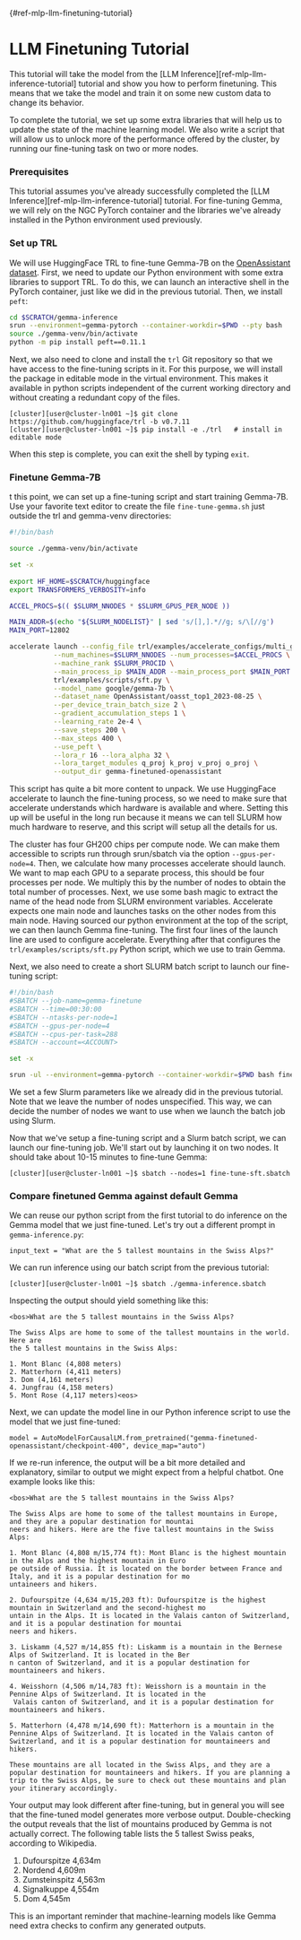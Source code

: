 [](){#ref-mlp-llm-finetuning-tutorial}

# LLM Finetuning Tutorial

This tutorial will take the model from the [LLM Inference][ref-mlp-llm-inference-tutorial] tutorial and show you how to perform finetuning. This means that we take the model and train it on some new custom data to change its behavior.

To complete the tutorial, we set up some extra libraries that will help us to update the state of the machine learning model. We also write a script that will allow us to unlock more of the performance offered by the cluster, by running our fine-tuning task on two or more nodes.

### Prerequisites

This tutorial assumes you've already successfully completed the [LLM Inference][ref-mlp-llm-inference-tutorial] tutorial. For fine-tuning Gemma, we will rely on the NGC PyTorch container and the libraries we've already installed in the Python environment used previously.

### Set up TRL

We will use HuggingFace TRL to fine-tune Gemma-7B on the [OpenAssistant dataset](https://huggingface.co/datasets/OpenAssistant/oasst_top1_2023-08-25). First, we need to update our Python environment with some extra libraries to support TRL. To do this, we can launch an interactive shell in the PyTorch container, just like we did in the previous tutorial. Then, we install `peft`:

```bash
cd $SCRATCH/gemma-inference
srun --environment=gemma-pytorch --container-workdir=$PWD --pty bash
source ./gemma-venv/bin/activate
python -m pip install peft==0.11.1
```

Next, we also need to clone and install the `trl` Git repository so that we have access to the fine-tuning scripts in it. For this purpose, we will install the package in editable mode in the virtual environment. This makes it available in python scripts independent of the current working directory and without creating a redundant copy of the files.

```
[cluster][user@cluster-ln001 ~]$ git clone https://github.com/huggingface/trl -b v0.7.11
[cluster][user@cluster-ln001 ~]$ pip install -e ./trl   # install in editable mode
```

When this step is complete, you can exit the shell by typing `exit`.

### Finetune Gemma-7B

t this point, we can set up a fine-tuning script and start training Gemma-7B. Use your favorite text editor to create the file `fine-tune-gemma.sh` just outside the trl and gemma-venv directories:

```bash title="fine-tune-gemma.sh"
#!/bin/bash

source ./gemma-venv/bin/activate

set -x
 
export HF_HOME=$SCRATCH/huggingface
export TRANSFORMERS_VERBOSITY=info

ACCEL_PROCS=$(( $SLURM_NNODES * $SLURM_GPUS_PER_NODE ))

MAIN_ADDR=$(echo "${SLURM_NODELIST}" | sed 's/[],].*//g; s/\[//g')
MAIN_PORT=12802

accelerate launch --config_file trl/examples/accelerate_configs/multi_gpu.yaml \
           --num_machines=$SLURM_NNODES --num_processes=$ACCEL_PROCS \
           --machine_rank $SLURM_PROCID \
           --main_process_ip $MAIN_ADDR --main_process_port $MAIN_PORT \
           trl/examples/scripts/sft.py \
           --model_name google/gemma-7b \
           --dataset_name OpenAssistant/oasst_top1_2023-08-25 \
           --per_device_train_batch_size 2 \
           --gradient_accumulation_steps 1 \
           --learning_rate 2e-4 \
           --save_steps 200 \
	       --max_steps 400 \
           --use_peft \
           --lora_r 16 --lora_alpha 32 \
           --lora_target_modules q_proj k_proj v_proj o_proj \
           --output_dir gemma-finetuned-openassistant
```

This script has quite a bit more content to unpack. We use HuggingFace accelerate to launch the fine-tuning process, so we need to make sure that accelerate understands which hardware is available and where. Setting this up will be useful in the long run because it means we can tell SLURM how much hardware to reserve, and this script will setup all the details for us.

The cluster has four GH200 chips per compute node. We can make them accessible to scripts run through srun/sbatch via the option `--gpus-per-node=4`. Then, we calculate how many processes accelerate should launch. We want to map each GPU to a separate process, this should be four processes per node. We multiply this by the number of nodes to obtain the total number of processes. Next, we use some bash magic to extract the name of the head node from SLURM environment variables. Accelerate expects one main node and launches tasks on the other nodes from this main node. Having sourced our python environment at the top of the script, we can then launch Gemma fine-tuning. The first four lines of the launch line are used to configure accelerate. Everything after that configures the `trl/examples/scripts/sft.py` Python script, which we use to train Gemma.

Next, we also need to create a short SLURM batch script to launch our fine-tuning script:

```bash title="fine-tune-sft.sbatch"
#!/bin/bash
#SBATCH --job-name=gemma-finetune
#SBATCH --time=00:30:00
#SBATCH --ntasks-per-node=1
#SBATCH --gpus-per-node=4
#SBATCH --cpus-per-task=288
#SBATCH --account=<ACCOUNT>

set -x

srun -ul --environment=gemma-pytorch --container-workdir=$PWD bash fine-tune-gemma.sh
```

We set a few Slurm parameters like we already did in the previous tutorial. Note that we leave the number of nodes unspecified. This way, we can decide the number of nodes we want to use when we launch the batch job using Slurm.

Now that we've setup a fine-tuning script and a Slurm batch script, we can launch our fine-tuning job. We'll start out by launching it on two nodes. It should take about 10-15 minutes to fine-tune Gemma:

```
[cluster][user@cluster-ln001 ~]$ sbatch --nodes=1 fine-tune-sft.sbatch
```

### Compare finetuned Gemma against default Gemma

We can reuse our python script from the first tutorial to do inference on the Gemma model that we just fine-tuned. Let's try out a different prompt in `gemma-inference.py`:

```
input_text = "What are the 5 tallest mountains in the Swiss Alps?"
```

We can run inference using our batch script from the previous tutorial:

```
[cluster][user@cluster-ln001 ~]$ sbatch ./gemma-inference.sbatch
```

Inspecting the output should yield something like this:

```
<bos>What are the 5 tallest mountains in the Swiss Alps?

The Swiss Alps are home to some of the tallest mountains in the world. Here are
the 5 tallest mountains in the Swiss Alps:

1. Mont Blanc (4,808 meters)
2. Matterhorn (4,411 meters)
3. Dom (4,161 meters)
4. Jungfrau (4,158 meters)
5. Mont Rose (4,117 meters)<eos>
```

Next, we can update the model line in our Python inference script to use the model that we just fine-tuned:

```
model = AutoModelForCausalLM.from_pretrained("gemma-finetuned-openassistant/checkpoint-400", device_map="auto")
```

If we re-run inference, the output will be a bit more detailed and explanatory, similar to output we might expect from a helpful chatbot. One example looks like this:

```
<bos>What are the 5 tallest mountains in the Swiss Alps?

The Swiss Alps are home to some of the tallest mountains in Europe, and they are a popular destination for mountai
neers and hikers. Here are the five tallest mountains in the Swiss Alps:

1. Mont Blanc (4,808 m/15,774 ft): Mont Blanc is the highest mountain in the Alps and the highest mountain in Euro
pe outside of Russia. It is located on the border between France and Italy, and it is a popular destination for mo
untaineers and hikers.

2. Dufourspitze (4,634 m/15,203 ft): Dufourspitze is the highest mountain in Switzerland and the second-highest mo
untain in the Alps. It is located in the Valais canton of Switzerland, and it is a popular destination for mountai
neers and hikers.

3. Liskamm (4,527 m/14,855 ft): Liskamm is a mountain in the Bernese Alps of Switzerland. It is located in the Ber
n canton of Switzerland, and it is a popular destination for mountaineers and hikers.

4. Weisshorn (4,506 m/14,783 ft): Weisshorn is a mountain in the Pennine Alps of Switzerland. It is located in the
 Valais canton of Switzerland, and it is a popular destination for mountaineers and hikers.

5. Matterhorn (4,478 m/14,690 ft): Matterhorn is a mountain in the Pennine Alps of Switzerland. It is located in the Valais canton of Switzerland, and it is a popular destination for mountaineers and hikers.

These mountains are all located in the Swiss Alps, and they are a popular destination for mountaineers and hikers. If you are planning a trip to the Swiss Alps, be sure to check out these mountains and plan your itinerary accordingly.
```

Your output may look different after fine-tuning, but in general you will see that the fine-tuned model generates more verbose output. Double-checking the output reveals that the list of mountains produced by Gemma is not actually correct. The following table lists the 5 tallest Swiss peaks, according to Wikipedia.


1. Dufourspitze 4,634m
2. Nordend 4,609m
3. Zumsteinspitz 4,563m
4. Signalkuppe 4,554m
5. Dom 4,545m

This is an important reminder that machine-learning models like Gemma need extra checks to confirm any generated outputs.